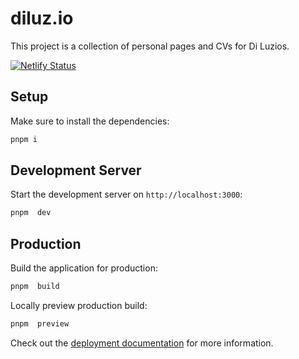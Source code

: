 # diluz.io

This project is a collection of personal pages and CVs for Di Luzios.

[![Netlify Status](https://api.netlify.com/api/v1/badges/b564c41c-6271-48dd-ba15-6667ec73d1b1/deploy-status)](https://app.netlify.com/sites/diluzio/deploys)


## Setup

Make sure to install the dependencies:

```bash
pnpm i
```

## Development Server

Start the development server on `http://localhost:3000`:

```bash
pnpm  dev
```

## Production

Build the application for production:

```bash
pnpm  build
```

Locally preview production build:

```bash
pnpm  preview
```

Check out the [deployment documentation](https://nuxt.com/docs/getting-started/deployment) for more information.
